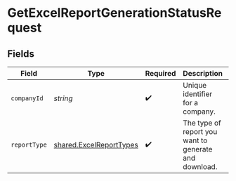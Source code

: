 # GetExcelReportGenerationStatusRequest


## Fields

| Field                                                                     | Type                                                                      | Required                                                                  | Description                                                               | Example                                                                   |
| ------------------------------------------------------------------------- | ------------------------------------------------------------------------- | ------------------------------------------------------------------------- | ------------------------------------------------------------------------- | ------------------------------------------------------------------------- |
| `companyId`                                                               | *string*                                                                  | :heavy_check_mark:                                                        | Unique identifier for a company.                                          | 8a210b68-6988-11ed-a1eb-0242ac120002                                      |
| `reportType`                                                              | [shared.ExcelReportTypes](../../../sdk/models/shared/excelreporttypes.md) | :heavy_check_mark:                                                        | The type of report you want to generate and download.                     |                                                                           |